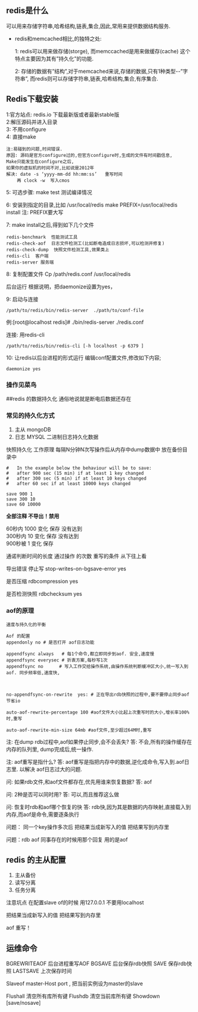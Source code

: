 ## redis是什么 ##
可以用来存储字符串,哈希结构,链表,集合,因此,常用来提供数据结构服务.  

- redis和memcached相比,的独特之处:

	1: redis可以用来做存储(storge), 而memccached是用来做缓存(cache)
	  这个特点主要因为其有”持久化”的功能.

	2: 存储的数据有”结构”,对于memcached来说,存储的数据,只有1种类型--”字符串”,
	  而redis则可以存储字符串,链表,哈希结构,集合,有序集合.

## Redis下载安装

1:官方站点: redis.io 下载最新版或者最新stable版   
2:解压源码并进入目录   
3: 不用configure   
4: 直接make    

	注:易碰到的问题,时间错误.
	原因: 源码是官方configure过的,但官方configure时,生成的文件有时间戳信息,
	Make只能发生在configure之后,
	如果你的虚拟机的时间不对,比如说是2012年
	解决: date -s ‘yyyy-mm-dd hh:mm:ss’   重写时间
	    再 clock -w  写入cmos
5: 可选步骤: make test  测试编译情况    

6: 安装到指定的目录,比如 /usr/local/redis
make  PREFIX=/usr/local/redis install
注: PREFIX要大写

7: make install之后,得到如下几个文件    

	redis-benchmark  性能测试工具
	redis-check-aof  日志文件检测工(比如断电造成日志损坏,可以检测并修复)
	redis-check-dump  快照文件检测工具,效果类上
	redis-cli  客户端
	redis-server 服务端  

8: 复制配置文件
Cp /path/redis.conf /usr/local/redis

后台运行
根据说明，把daemonize设置为yes，

9: 启动与连接   

	/path/to/redis/bin/redis-server  ./path/to/conf-file

例:[root@localhost redis]# ./bin/redis-server ./redis.conf 

连接: 用redis-cli   

	/path/to/redis/bin/redis-cli [-h localhost -p 6379 ]

10: 让redis以后台进程的形式运行 
编辑conf配置文件,修改如下内容;

    daemonize yes   

### 操作见菜鸟 ###

##redis 的数据持久化
通俗地说就是断电后数据还存在

### 常见的持久化方式 ###
1. 主从 mongoDB
2. 日志 MYSQL  二进制日志持久化数据

快照持久化
工作原理   每隔N分钟N次写操作后从内存中dump数据中  放在备份目录中


	#   In the example below the behaviour will be to save:
	#   after 900 sec (15 min) if at least 1 key changed
	#   after 300 sec (5 min) if at least 10 keys changed
	#   after 60 sec if at least 10000 keys changed

	save 900 1
	save 300 10
	save 60 10000


**全部注释 不导出！禁用**

60秒内   1000 变化    保存    没有达到    
300秒内  10   变化    保存      没有达到     
900秒被  1    变化    保存      

通诺判断时间的长度   通过操作 的次数
重写的条件 从下往上看  

导出错误  停止写
stop-writes-on-bgsave-error yes


是否压缩
rdbcompression yes

是否检测快照
rdbchecksum yes

### aof的原理

	速度与持久化的平衡
	
	Aof 的配置
	appendonly no # 是否打开 aof日志功能
	
	appendfsync always   # 每1个命令,都立即同步到aof. 安全,速度慢
	appendfsync everysec # 折衷方案,每秒写1次
	appendfsync no      # 写入工作交给操作系统,由操作系统判断缓冲区大小,统一写入到aof. 同步频率低,速度快,
	
	
	
	no-appendfsync-on-rewrite  yes: # 正在导出rdb快照的过程中,要不要停止同步aof  节省io

	auto-aof-rewrite-percentage 100 #aof文件大小比起上次重写时的大小,增长率100%时,重写

	auto-aof-rewrite-min-size 64mb #aof文件,至少超过64M时,重写


注: 在dump rdb过程中,aof如果停止同步,会不会丢失?
答: 不会,所有的操作缓存在内存的队列里, dump完成后,统一操作.

注: aof重写是指什么?
答: aof重写是指把内存中的数据,逆化成命令,写入到.aof日志里.
以解决 aof日志过大的问题.

问: 如果rdb文件,和aof文件都存在,优先用谁来恢复数据?
答: aof

问: 2种是否可以同时用?
答: 可以,而且推荐这么做

问: 恢复时rdb和aof哪个恢复的快
答: rdb快,因为其是数据的内存映射,直接载入到内存,而aof是命令,需要逐条执行 


问题： 同一个key操作多次后
把结果当成新写入的值  把结果写到内存里 

问题：rdb  aof  同事存在的时候用那个回复
用的是aof


## redis 的主从配置
1. 主从备份
2. 读写分离
3. 任务分离  

注意坑点 
 在配置slave of的时候  用127.0.0.1  不要用localhost




把结果当成新写入的值  把结果写到内存里 


aof 重写！
   



 ## 运维命令
BGREWRITEAOF 后台进程重写AOF
BGSAVE       后台保存rdb快照
SAVE         保存rdb快照
LASTSAVE     上次保存时间

Slaveof master-Host port  , 把当前实例设为master的slave

Flushall  清空所有库所有键 
Flushdb  清空当前库所有键
Showdown [save/nosave]




